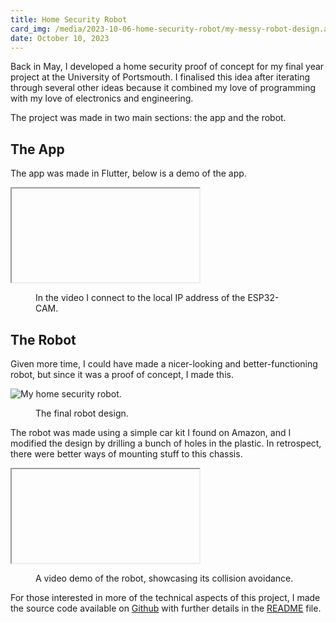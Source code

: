 ```yaml
---
title: Home Security Robot
card_img: /media/2023-10-06-home-security-robot/my-messy-robot-design.avif
date: October 10, 2023
---
```


Back in May, I developed a home security proof of concept for my final year project at the University of Portsmouth. I finalised this idea after iterating through several other ideas because it combined my love of programming with my love of electronics and engineering.

The project was made in two main sections: the app and the robot.

## The App

The app was made in Flutter, below is a demo of the app.

<iframe id="QE4tuhMR4Xg" title="Demonstration of a connection to the camera on the robot." poster="maxresdefault"></iframe>

<figure>
    <figcaption>In the video I connect to the local IP address of the ESP32-CAM.</figcaption>
</figure>

## The Robot

Given more time, I could have made a nicer-looking and better-functioning robot, but since it was a proof of concept, I made this.

<zoom>
    <img className="post-img" src="/media/2023-10-06-home-security-robot/my-messy-robot-design.avif" alt="My home security robot.">
</zoom>

<figure>
    <figcaption>The final robot design.</figcaption>
</figure>

The robot was made using a simple car kit I found on Amazon, and I modified the design by drilling a bunch of holes in the plastic. In retrospect, there were better ways of mounting stuff to this chassis.

<iframe id="AAkUKtALuzk" title="Demonstration of the robot, showcasing its collision avoidance." poster="maxresdefault"></iframe>

<figure>
    <figcaption>A video demo of the robot, showcasing its collision avoidance.</figcaption>
</figure>

For those interested in more of the technical aspects of this project, I made the source code available on <a className="extlink" href="https://github.com/al651/Home_Security_Robot">Github</a> with further details in the <a className="extlink" href="https://github.com/al651/Home_Security_Robot/blob/main/README.md">README</a> file.
